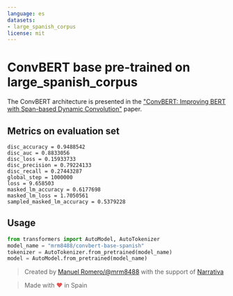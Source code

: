 ```yaml
---
language: es
datasets:
- large_spanish_corpus
license: mit
---
```


# ConvBERT base pre-trained on large_spanish_corpus

The ConvBERT architecture is presented in the ["ConvBERT: Improving BERT with Span-based Dynamic Convolution"](https://arxiv.org/abs/2008.02496) paper.

## Metrics on evaluation set

```
disc_accuracy = 0.9488542
disc_auc = 0.8833056
disc_loss = 0.15933733
disc_precision = 0.79224133
disc_recall = 0.27443287
global_step = 1000000
loss = 9.658503
masked_lm_accuracy = 0.6177698
masked_lm_loss = 1.7050561
sampled_masked_lm_accuracy = 0.5379228
```

## Usage

```python
from transformers import AutoModel, AutoTokenizer
model_name = "mrm8488/convbert-base-spanish"
tokenizer = AutoTokenizer.from_pretrained(model_name)
model = AutoModel.from_pretrained(model_name)
```

> Created by [Manuel Romero/@mrm8488](https://twitter.com/mrm8488) with the support of [Narrativa](https://www.narrativa.com/)

> Made with <span style="color: #e25555;">&hearts;</span> in Spain